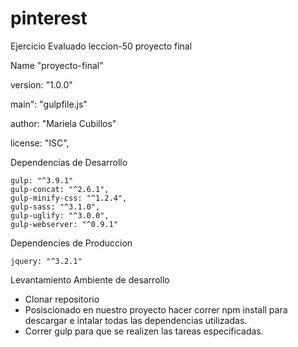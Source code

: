 # pinterest
Ejercicio Evaluado leccion-50 proyecto final

Name "proyecto-final"

  version: "1.0.0"
  
  main": "gulpfile.js"
  
  author: "Mariela Cubillos"  
  
  license: "ISC",
  
  Dependencias de Desarrollo
  
  
    gulp: "^3.9.1"
    gulp-concat: "^2.6.1",
    gulp-minify-css: "^1.2.4",
    gulp-sass: "^3.1.0",
    gulp-uglify: "^3.0.0",
    gulp-webserver: "^0.9.1"
    
  Dependencies de Produccion 
  
    jquery: "^3.2.1"


Levantamiento Ambiente de desarrollo
- Clonar repositorio
- Posiscionado en nuestro proyecto hacer correr npm install para descargar e intalar todas las dependencias utilizadas.
- Correr gulp para que se realizen las tareas especificadas.

